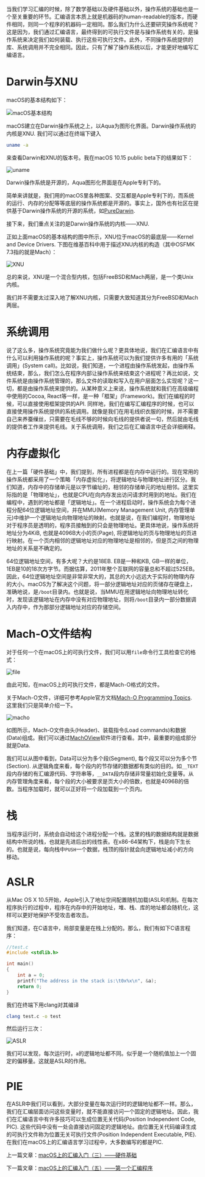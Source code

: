 当我们学习汇编的时候，除了数学基础以及硬件基础以外，操作系统的基础也是一个至关重要的环节。汇编语言本质上就是机器码的human-readable的版本，而硬件相同，则同一个程序的机器码一定相同。那么我们为什么还要研究操作系统呢？这是因为，我们通过汇编语言，最终得到的可执行文件是与操作系统有关的，是操作系统来决定我们如何装载、执行这些可执行文件。此外，不同操作系统提供的库、系统调用并不完全相同。因此，只有了解了操作系统以后，才能更好地编写汇编语言。

# Darwin与XNU

macOS的基本结构如下：

![macOS基本结构](macOS上的汇编入门（四）——操作系统基础.assets/osx_architecture.png)

macOS建立在Darwin操作系统之上，以Aqua为图形化界面。Darwin操作系统的内核是XNU. 我们可以通过在终端下键入

```bash
uname -a
```

来查看Darwin和XNU的版本号。我在macOS 10.15 public beta下的结果如下：

![uname](macOS上的汇编入门（四）——操作系统基础.assets/uname.png)

Darwin操作系统是开源的，Aqua图形化界面是在Apple专利下的。

简单来讲就是，我们用的macOS里各种图案、交互都是Apple专利下的，而系统的运行、内存的分配等等底层的操作系统都是开源的。事实上，国外也有社区在提供基于Darwin操作系统的开源的系统，如[PureDarwin](http://www.puredarwin.org).

接下来，我们重点关注的是Darwin操作系统的内核——XNU.

正如上面macOS的基本结构的图中所示，XNU位于macOS的最底层——Kernel and Device Drivers. 下图在维基百科中用于描述XNU内核的构造（其中OSFMK 7.3指的就是Mach）：

![XNU](macOS上的汇编入门（四）——操作系统基础.assets/XNU.png)

总的来说，XNU是一个混合型内核，包括FreeBSD和Mach两层，是一个类Unix内核。

我们并不需要太过深入地了解XNU内核，只需要大致知道其分为FreeBSD和Mach两层。

# 系统调用

说了这么多，操作系统究竟能为我们做什么呢？更具体地说，我们在汇编语言中有什么可以利用操作系统的呢？事实上，操作系统可以为我们提供许多有用的「系统调用」(System call)。比如说，我们知道，一个进程由操作系统发起，由操作系统结束，那么，我们怎么在程序内部让操作系统来结束这个进程呢？再比如说，文件系统是由操作系统管理的，那么文件的读取和写入在用户层面怎么实现呢？这一切，都是由操作系统来提供的。从某种意义上来说，操作系统就和我们在高级编程中使用的Cocoa, React等一样，是一种「框架」(Framework)。我们在编程的时候，可以直接使用框架提供的API. 同样地，我们在编写汇编程序的时候，也可以直接使用操作系统提供的系统调用。就像是我们在用毛线织衣服的时候，并不需要自己来养蚕缫丝，只需要在毛线不够的时候向毛线的提供者说一句，然后就由毛线的提供者工作来提供毛线。关于系统调用，我们之后在汇编语言中还会详细阐释。

# 内存虚拟化

在上一篇「硬件基础」中，我们提到，所有进程都是在内存中运行的。现在常用的操作系统都采用了一个策略「内存虚拟化」，将逻辑地址与物理地址进行区分。我们知道，内存中的存储单元是以字节编址的，相邻的存储单元的地址相邻。这里实际指的是「物理地址」，也就是CPU在向内存发出访问请求时用到的地址。我们在编程中，遇到的地址都是「逻辑地址」。在一个进程启动时，操作系统会为每个进程分配64位逻辑地址空间，并在MMU(Memory Management Unit, 内存管理单元)中维护一个逻辑地址向物理地址的映射。也就是说，在我们编程时，物理地址对于程序员是透明的，程序员接触到的只会是物理地址。更具体地说，操作系统将地址分为4KiB, 也就是4096B大小的页(Page), 将逻辑地址的页与物理地址的页进行映射。在一个页内相邻的逻辑地址对应的物理地址是相邻的，但是页之间的物理地址的关系是不确定的。

64位逻辑地址空间，有多大呢？大约是18EB. EB是一种和KB, GB一样的单位，1EB是10的18次方字节。而据估算，2011年整个互联网的容量总和不超过525EB。因此，64位逻辑地址空间是非常非常大的，其总的大小远远大于实际的物理内存的大小。macOS为了解决这个问题，将一部分逻辑地址对应的页储存在硬盘上，准确地说，是`/boot`目录内。也就是说，当MMU在用逻辑地址向物理地址转化时，发现该逻辑地址在内存中没有对应物理地址，则将`/boot`目录内一部分数据调入内存中，作为那部分逻辑地址对应的存储空间。

# Mach-O文件结构

对于任何一个在macOS上的可执行文件，我们可以用`file`命令行工具检查它的格式：

![file](macOS上的汇编入门（四）——操作系统基础.assets/file.png)

由此可知，在macOS上的可执行文件，都是Mach-O格式的文件。

关于Mach-O文件，详细可参考Apple官方文档[Mach-O Programming Topics](https://developer.apple.com/library/archive/documentation/DeveloperTools/Conceptual/MachOTopics/0-Introduction/introduction.html). 这里我们只是简单介绍一下。

![macho](macOS上的汇编入门（四）——操作系统基础.assets/macho.png)

如图所示，Mach-O文件由头(Header)、装载指令(Load commands)和数据(Data)组成。我们可以通过[MachOView](https://github.com/fangshufeng/MachOView)软件进行查看。其中，最重要的组成部分就是Data.

我们可以从图中看到，Data可以分为多个段(Segment), 每个段又可以分为多个节(Section). 从逻辑角度来看，每个段内的节存储的数据都有类似的目的。如`__TEXT`段内存储的有汇编源代码、字符串等，`__DATA`段内存储非常量初始化变量等。从内存管理角度来看，每个段的大小被要求是页大小的倍数，也就是4096B的倍数。当程序加载时，就可以正好将一个段加载到一个页内。

# 栈

当程序运行时，系统会自动给这个进程分配一个栈。这里的栈的数据结构就是数据结构中所说的栈，也就是先进后出的线性表。在x86-64架构下，栈是向下生长的。也就是说，每向栈中`PUSH`一个数据，栈顶的指针就会向逻辑地址减小的方向移动。

# ASLR

从Mac OS X 10.5开始，Apple引入了地址空间配置随机加载(ASLR)机制。在每次程序执行的过程中，程序在内存中的开始地址，堆、栈、库的地址都会随机化，这样可以更好地保护不受攻击者攻击。

我们知道，在C语言中，局部变量是在栈上分配的。那么，我们有如下C语言程序：

```C
//test.c
#include <stdlib.h>

int main()
{
    int a = 0;
    printf("The address in the stack is:\t0x%x\n", &a);
    return 0;
}
```

我们在终端下用clang对其编译

```Bash
clang test.c -o test
```

然后运行三次：

![ASLR](macOS上的汇编入门（四）——操作系统基础.assets/ASLR.png)

我们可以发现，每次运行时，`a`的逻辑地址都不同。似乎是一个随机值加上一个固定的偏移量。这就是ASLR的作用。

# PIE

在ASLR中我们可以看到，大部分变量在每次运行时的逻辑地址都不一样。那么，我们在汇编层面访问这些变量时，就不能直接访问一个固定的逻辑地址。因此，我们在汇编语言中有许多技巧可以生成位置无关代码(Position Independent Code, PIC). 这些代码中没有一处会直接访问固定的逻辑地址。由位置无关代码编译生成的可执行文件称为位置无关可执行文件(Position Independent Executable, PIE). 在我们在macOS上的汇编语言学习过程中，大多数编写的都是PIC.

上一篇文章：[macOS上的汇编入门（三）——硬件基础](macOS上的汇编入门（三）——硬件基础.md)

下一篇文章：[macOS上的汇编入门（五）——第一个汇编程序](macOS上的汇编入门（五）——第一个汇编程序.md)

